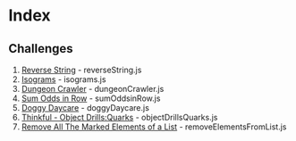 # Index

## Challenges

1. [Reverse String](https://www.codewars.com/kata/5259b20d6021e9e14c0010d4/train/javascript) - reverseString.js
2. [Isograms](https://www.codewars.com/kata/54ba84be607a92aa900000f1/train/javascript) - isograms.js
3. [Dungeon Crawler](https://www.codewars.com/kata/55f74a7433feba03680000c5/train/javascript) - dungeonCrawler.js
4. [Sum Odds in Row](https://www.codewars.com/kata/55fd2d567d94ac3bc9000064/train/javascript) - sumOddsinRow.js
5. [Doggy Daycare](https://www.codewars.com/kata/56951add53eccacf44000030/train/javascript) - doggyDaycare.js
6. [Thinkful - Object Drills:Quarks](https://www.codewars.com/kata/5882b052bdeafec15e0000e6/train/javascript) - objectDrillsQuarks.js
7. [Remove All The Marked Elements of a List](https://www.codewars.com/kata/563089b9b7be03472d00002b/train/javascript) - removeElementsFromList.js
